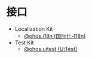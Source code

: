 # 接口 

- Localization Kit
  - [@ohos.i18n (国际化-I18n)](js-apis-i18n.md)
- Test Kit
  - [@ohos.uitest (UiTest)](js-apis-uitest.md)